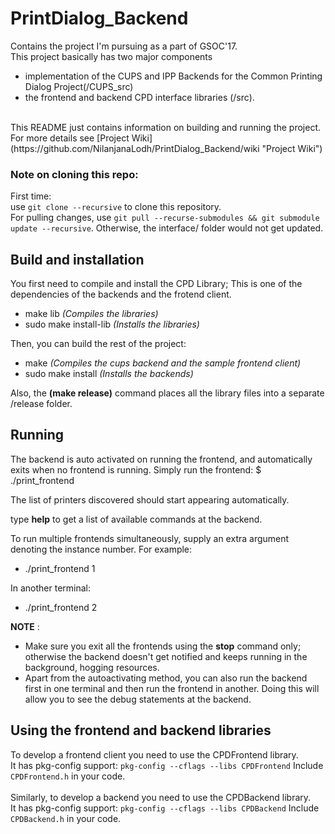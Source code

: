 # PrintDialog_Backend

Contains the project I'm pursuing as a part of GSOC'17.<br/>
This project basically has two major components
- implementation of the CUPS and IPP Backends for the Common Printing Dialog Project(/CUPS_src)
- the frontend and backend CPD interface libraries (/src).<br/>
<br/>
This README just contains information on building and running the project. For more details see [Project Wiki](https://github.com/NilanjanaLodh/PrintDialog_Backend/wiki  "Project Wiki")

### Note on cloning this repo:

First time:<br/>
use `git clone --recursive` to clone this repository. <br/>
For pulling changes, use `git pull --recurse-submodules && git submodule update --recursive`.
Otherwise, the interface/ folder would not get updated.


Build and installation
----
You first need to compile and install the CPD Library; This is one of the dependencies of the backends and the frotend client.<br/>
- make lib   _(Compiles the libraries)_
- sudo make install-lib _(Installs the libraries)_

Then, you can build the rest of the project:  <br/>
- make _(Compiles the cups backend and the sample frontend client)_
- sudo make install _(Installs the backends)_

Also, the __(make release)__ command places all the library files into a separate /release folder.


Running
----
The backend is auto activated on running the frontend, and automatically exits when no frontend is running.
Simply run the frontend:
$ ./print_frontend

The list of printers discovered should start appearing automatically.

type __help__ to get a list of available commands at the backend.


To run multiple frontends simultaneously, supply an extra argument denoting the instance number. For example:
-  ./print_frontend 1

In another terminal: 
-  ./print_frontend 2


**NOTE** : 
- Make sure you exit all the frontends using the __stop__ command only; otherwise the backend doesn't get notified and keeps running in the background, hogging resources.
- Apart from the autoactivating method, you can also run the backend first in one terminal and then run the frontend in another. Doing this will allow you to see the debug statements at the backend.

Using the frontend and backend libraries
----
To develop a frontend client you need to use the CPDFrontend library.
<br/>It has pkg-config support: `pkg-config --cflags --libs CPDFrontend`
Include `CPDFrontend.h` in your code.
<br/><br/>
Similarly, to develop a backend you need to use the CPDBackend library.
<br/>It has pkg-config support: `pkg-config --cflags --libs CPDBackend`
Include `CPDBackend.h` in your code.

